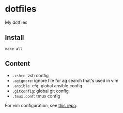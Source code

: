 # dotfiles

My dotfiles

## Install

```
make all
```

## Content

- `.zshrc`: zsh config
- `.agignore`: ignore file for ag search that's used in vim
- `.ansible.cfg`: global ansible config
- `.gitconfig`: global git config
- `.tmux.conf`: tmux config

For vim configuration, see [this repo](https://github.com/inoc603/my-vim).
